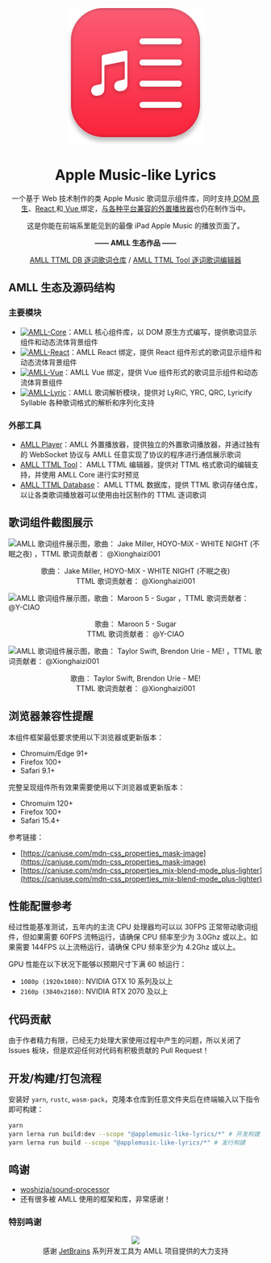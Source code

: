 <div align=center>

![](packages/bncm/src/assets/amll-icon.svg)

# Apple Music-like Lyrics

一个基于 Web 技术制作的类 Apple Music 歌词显示组件库，同时支持[ DOM 原生](./packages/core/README.md)、[React ](./packages/react/README.md)和[ Vue ](./packages/react/README.md)绑定，[与各种平台兼容的外置播放器](./packages/player/README.md)也仍在制作当中。

这是你能在前端系里能见到的最像 iPad Apple Music 的播放页面了。

**—— AMLL 生态作品 ——**

[AMLL TTML DB 逐词歌词仓库](https://github.com/Steve-xmh/amll-ttml-db)
/
[AMLL TTML Tool 逐词歌词编辑器](https://github.com/Steve-xmh/amll-ttml-tool)

</div>

## AMLL 生态及源码结构

### 主要模块

- [![AMLL-Core](https://img.shields.io/badge/Core-%233178c6?label=Apple%20Music-like%20Lyrics&labelColor=%23FB5C74)](./packages/core/README.md)：AMLL 核心组件库，以 DOM 原生方式编写，提供歌词显示组件和动态流体背景组件
- [![AMLL-React](https://img.shields.io/badge/React-%23149eca?label=Apple%20Music-like%20Lyrics&labelColor=%23FB5C74)](./packages/react/README.md)：AMLL React 绑定，提供 React 组件形式的歌词显示组件和动态流体背景组件
- [![AMLL-Vue](https://img.shields.io/badge/Vue-%2342d392?label=Apple%20Music-like%20Lyrics&labelColor=%23FB5C74)](./packages/vue/README.md)：AMLL Vue 绑定，提供 Vue 组件形式的歌词显示组件和动态流体背景组件
- [![AMLL-Lyric](https://img.shields.io/badge/Lyric-%23FB8C84?label=Apple%20Music-like%20Lyrics&labelColor=%23FB5C74)](./packages/lyric/README.md)：AMLL 歌词解析模块，提供对 LyRiC, YRC, QRC, Lyricify Syllable 各种歌词格式的解析和序列化支持

### 外部工具

- [AMLL Player](./packages/player/README.md)：AMLL 外置播放器，提供独立的外置歌词播放器，并通过独有的 WebSocket 协议与 AMLL 任意实现了协议的程序进行通信展示歌词
- [AMLL TTML Tool](https://github.com/Steve-xmh/amll-ttml-tool)： AMLL TTML 编辑器，提供对 TTML 格式歌词的编辑支持，并使用 AMLL Core 进行实时预览
- [AMLL TTML Database](https://github.com/Steve-xmh/amll-ttml-db)： AMLL TTML 数据库，提供 TTML 歌词存储仓库，以让各类歌词播放器可以使用由社区制作的 TTML 逐词歌词

## 歌词组件截图展示

![AMLL 歌词组件展示图，歌曲： Jake Miller, HOYO-MiX - WHITE NIGHT (不眠之夜) ，TTML 歌词贡献者： @Xionghaizi001](https://github.com/Steve-xmh/applemusic-like-lyrics/assets/39523898/776939ff-24af-4bd0-aba6-262e903ab816)

<div align=center>
歌曲： Jake Miller, HOYO-MiX - WHITE NIGHT (不眠之夜)
<br/>
TTML 歌词贡献者： @Xionghaizi001
</div>

![AMLL 歌词组件展示图，歌曲： Maroon 5 - Sugar ，TTML 歌词贡献者： @Y-CIAO](https://github.com/Steve-xmh/applemusic-like-lyrics/assets/39523898/02ecc483-565e-45d3-8ff7-06f65cfd4c0d)

<div align=center>
歌曲： Maroon 5 - Sugar
<br/>
TTML 歌词贡献者： @Y-CIAO
</div>

![AMLL 歌词组件展示图，歌曲： Taylor Swift, Brendon Urie - ME! ，TTML 歌词贡献者： @Xionghaizi001](https://github.com/Steve-xmh/applemusic-like-lyrics/assets/39523898/b19bf9b4-352b-4459-9293-439836cea231)

<div align=center>
歌曲： Taylor Swift, Brendon Urie - ME!
<br/>
TTML 歌词贡献者： @Xionghaizi001
</div>

## 浏览器兼容性提醒

本组件框架最低要求使用以下浏览器或更新版本：
- Chromuim/Edge 91+
- Firefox 100+
- Safari 9.1+

完整呈现组件所有效果需要使用以下浏览器或更新版本：
- Chromuim 120+
- Firefox 100+
- Safari 15.4+

参考链接：
- [https://caniuse.com/mdn-css_properties_mask-image](https://caniuse.com/mdn-css_properties_mask-image)
- [https://caniuse.com/mdn-css_properties_mix-blend-mode_plus-lighter](https://caniuse.com/mdn-css_properties_mix-blend-mode_plus-lighter)

## 性能配置参考

经过性能基准测试，五年内的主流 CPU 处理器均可以以 30FPS 正常带动歌词组件，但如果需要 60FPS 流畅运行，请确保 CPU 频率至少为 3.0Ghz 或以上。如果需要 144FPS 以上流畅运行，请确保 CPU 频率至少为 4.2Ghz 或以上。

GPU 性能在以下状况下能够以预期尺寸下满 60 帧运行：
- `1080p (1920x1080)`: NVIDIA GTX 10 系列及以上
- `2160p (3840x2160)`: NVIDIA RTX 2070 及以上

## 代码贡献

由于作者精力有限，已经无力处理大家使用过程中产生的问题，所以关闭了 Issues 板块，但是欢迎任何对代码有积极贡献的 Pull Request！

## 开发/构建/打包流程

安装好 `yarn`, `rustc`, `wasm-pack`，克隆本仓库到任意文件夹后在终端输入以下指令即可构建：

```bash
yarn
yarn lerna run build:dev --scope "@applemusic-like-lyrics/*" # 开发构建
yarn lerna run build --scope "@applemusic-like-lyrics/*" # 发行构建
```

## 鸣谢

- [woshizja/sound-processor](https://github.com/woshizja/sound-processor)
- 还有很多被 AMLL 使用的框架和库，非常感谢！

### 特别鸣谢

<div align="center">
<image src="https://resources.jetbrains.com/storage/products/company/brand/logos/jb_beam.svg"></image>
<div>
感谢 <a href=https://jb.gg/OpenSourceSupport>JetBrains</a> 系列开发工具为 AMLL 项目提供的大力支持
</div>
</div>
